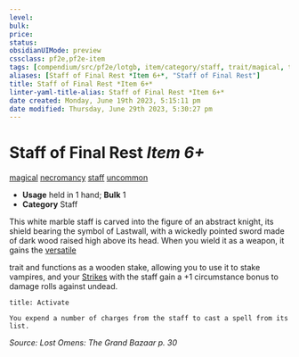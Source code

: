 ```yaml
---
level:
bulk:
price:
status:
obsidianUIMode: preview
cssclass: pf2e,pf2e-item
tags: [compendium/src/pf2e/lotgb, item/category/staff, trait/magical, trait/necromancy, trait/staff, trait/uncommon]
aliases: [Staff of Final Rest *Item 6+*, "Staff of Final Rest"]
title: Staff of Final Rest *Item 6+*
linter-yaml-title-alias: Staff of Final Rest *Item 6+*
date created: Monday, June 19th 2023, 5:15:11 pm
date modified: Thursday, June 29th 2023, 5:30:27 pm
---
```


# Staff of Final Rest *Item 6+*

[magical](rules/traits/magical.md) [necromancy](rules/traits/necromancy.md) [staff](rules/traits/staff.md) [uncommon](rules/traits/uncommon.md)  

- **Usage** held in 1 hand; **Bulk** 1
- **Category** Staff

This white marble staff is carved into the figure of an abstract knight, its shield bearing the symbol of Lastwall, with a wickedly pointed sword made of dark wood raised high above its head. When you wield it as a weapon, it gains the [versatile <P>](rules/traits/versatile.md) trait and functions as a wooden stake, allowing you to use it to stake vampires, and your [Strikes](rules/actions/strike.md) with the staff gain a +1 circumstance bonus to damage rolls against undead.

```ad-embed-ability
title: Activate

You expend a number of charges from the staff to cast a spell from its list.
```

*Source: Lost Omens: The Grand Bazaar p. 30*
